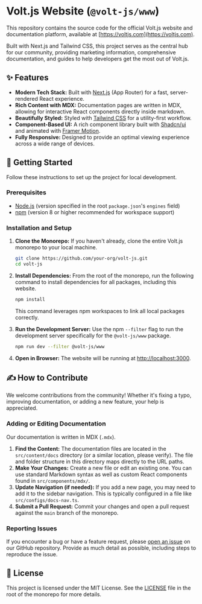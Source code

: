 # Volt.js Website (`@volt-js/www`)

This repository contains the source code for the official Volt.js website and documentation platform, available at [https://voltjs.com](https://voltjs.com).

Built with Next.js and Tailwind CSS, this project serves as the central hub for our community, providing marketing information, comprehensive documentation, and guides to help developers get the most out of Volt.js.

## ✨ Features

-   **Modern Tech Stack:** Built with [Next.js](https://nextjs.org/) (App Router) for a fast, server-rendered React experience.
-   **Rich Content with MDX:** Documentation pages are written in MDX, allowing for interactive React components directly inside markdown.
-   **Beautifully Styled:** Styled with [Tailwind CSS](https://tailwindcss.com/) for a utility-first workflow.
-   **Component-Based UI:** A rich component library built with [Shadcn/ui](https://ui.shadcn.com/) and animated with [Framer Motion](https://www.framer.com/motion/).
-   **Fully Responsive:** Designed to provide an optimal viewing experience across a wide range of devices.

## 🚀 Getting Started

Follow these instructions to set up the project for local development.

### Prerequisites

-   [Node.js](https.md.js.org/) (version specified in the root `package.json`'s `engines` field)
-   [npm](https://www.npmjs.com/) (version 8 or higher recommended for workspace support)

### Installation and Setup

1.  **Clone the Monorepo:**
    If you haven't already, clone the entire Volt.js monorepo to your local machine.
    ```bash
    git clone https://github.com/your-org/volt-js.git
    cd volt-js
    ```

2.  **Install Dependencies:**
    From the root of the monorepo, run the following command to install dependencies for all packages, including this website.
    ```bash
    npm install
    ```
    This command leverages npm workspaces to link all local packages correctly.

3.  **Run the Development Server:**
    Use the npm `--filter` flag to run the development server specifically for the `@volt-js/www` package.
    ```bash
    npm run dev --filter @volt-js/www
    ```

4.  **Open in Browser:**
    The website will be running at [http://localhost:3000](http://localhost:3000).

## ✍️ How to Contribute

We welcome contributions from the community! Whether it's fixing a typo, improving documentation, or adding a new feature, your help is appreciated.

### Adding or Editing Documentation

Our documentation is written in MDX (`.mdx`).

1.  **Find the Content:** The documentation files are located in the `src/content/docs` directory (or a similar location, please verify). The file and folder structure in this directory maps directly to the URL paths.
2.  **Make Your Changes:** Create a new file or edit an existing one. You can use standard Markdown syntax as well as custom React components found in `src/components/mdx/`.
3.  **Update Navigation (if needed):** If you add a new page, you may need to add it to the sidebar navigation. This is typically configured in a file like `src/configs/docs-nav.ts`.
4.  **Submit a Pull Request:** Commit your changes and open a pull request against the `main` branch of the monorepo.

### Reporting Issues

If you encounter a bug or have a feature request, please [open an issue](https://github.com/andeerc/volt-js/issues) on our GitHub repository. Provide as much detail as possible, including steps to reproduce the issue.

## 📜 License

This project is licensed under the MIT License. See the [LICENSE](../../LICENSE) file in the root of the monorepo for more details.